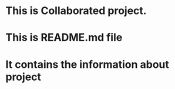 # This is Collaborated project.

# This is README.md file 
# It contains the information about project